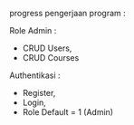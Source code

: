 progress pengerjaan program :

Role Admin :
- CRUD Users,
- CRUD Courses


Authentikasi :
- Register,
- Login,
- Role Default = 1 (Admin)